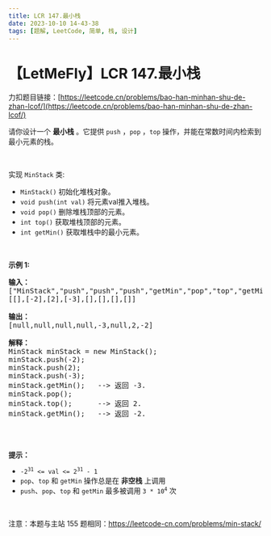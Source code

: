 ```yaml
---
title: LCR 147.最小栈
date: 2023-10-10 14-43-38
tags: [题解, LeetCode, 简单, 栈, 设计]
---
```


# 【LetMeFly】LCR 147.最小栈

力扣题目链接：[https://leetcode.cn/problems/bao-han-minhan-shu-de-zhan-lcof/](https://leetcode.cn/problems/bao-han-minhan-shu-de-zhan-lcof/)

<p>请你设计一个 <strong>最小栈</strong> 。它提供 <code>push</code> ，<code>pop</code> ，<code>top</code> 操作，并能在常数时间内检索到最小元素的栈。</p>

<p>&nbsp;</p>

<p>实现 <code>MinStack</code> 类:</p>

<ul>
	<li><code>MinStack()</code> 初始化堆栈对象。</li>
	<li><code>void push(int val)</code> 将元素val推入堆栈。</li>
	<li><code>void pop()</code> 删除堆栈顶部的元素。</li>
	<li><code>int top()</code> 获取堆栈顶部的元素。</li>
	<li><code>int getMin()</code> 获取堆栈中的最小元素。</li>
</ul>

<p>&nbsp;</p>

<p><strong>示例 1:</strong></p>

<pre>
<strong>输入：</strong>
["MinStack","push","push","push","getMin","pop","top","getMin"]
[[],[-2],[2],[-3],[],[],[],[]]

<strong>输出：</strong>
[null,null,null,null,-3,null,2,-2]

<strong>解释：</strong>
MinStack minStack = new MinStack();
minStack.push(-2);
minStack.push(2);
minStack.push(-3);
minStack.getMin(); &nbsp; --&gt; 返回 -3.
minStack.pop();
minStack.top(); &nbsp; &nbsp; &nbsp;--&gt; 返回 2.
minStack.getMin(); &nbsp; --&gt; 返回 -2.
</pre>

<p>&nbsp;</p>

<p><strong>&nbsp;<br />
提示：</strong></p>

<ul>
	<li><code>-2<sup>31</sup> &lt;= val &lt;= 2<sup>31</sup> - 1</code></li>
	<li><code>pop</code>、<code>top</code> 和 <code>getMin</code> 操作总是在 <strong>非空栈</strong> 上调用</li>
	<li><code>push</code>、<code>pop</code>、<code>top</code> 和 <code>getMin</code> 最多被调用 <code>3 * 10<sup>4</sup></code> 次</li>
</ul>

<p>&nbsp;</p>

<p>注意：本题与主站 155 题相同：<a href="https://leetcode-cn.com/problems/min-stack/">https://leetcode-cn.com/problems/min-stack/</a></p>

<p>&nbsp;</p>


    